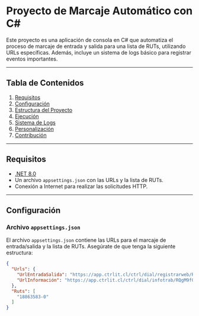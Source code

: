 # **Proyecto de Marcaje Automático con C#**

Este proyecto es una aplicación de consola en C# que automatiza el proceso de marcaje de entrada y salida para una lista de RUTs, utilizando URLs específicas. Además, incluye un sistema de logs básico para registrar eventos importantes.

---

## **Tabla de Contenidos**
1. [Requisitos](#requisitos)
2. [Configuración](#configuración)
3. [Estructura del Proyecto](#estructura-del-proyecto)
4. [Ejecución](#ejecución)
5. [Sistema de Logs](#sistema-de-logs)
6. [Personalización](#personalización)
7. [Contribución](#contribución)

---

## **Requisitos**

- [.NET 8.0](https://dotnet.microsoft.com/download/dotnet/8.0)
- Un archivo `appsettings.json` con las URLs y la lista de RUTs.
- Conexión a Internet para realizar las solicitudes HTTP.

---

## **Configuración**

### **Archivo `appsettings.json`**

El archivo `appsettings.json` contiene las URLs para el marcaje de entrada/salida y la lista de RUTs. Asegúrate de que tenga la siguiente estructura:

```json
{
  "Urls": {
    "UrlEntradaSalida": "https://app.ctrlit.cl/ctrl/dial/registrarweb/RQgM9fO9cA?i={i}&lat=&lng=&r={rut}",
    "UrlInformación": "https://app.ctrlit.cl/ctrl/dial/infotrab/RQgM9fO9cA?i={i}&r={rut}"
  },
  "Ruts": [
    "18863583-0"
  ]
}
